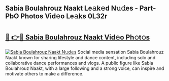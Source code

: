 ## Sabia Boulahrouz Naakt Le𝚊k𝚎d N𝚞𝚍es - Part-PbO Photos Vid𝚎o Le𝚊ks 0L32r

# <h2><a href="http://fb6hps.evod.top/?m=Sabia+Boulahrouz+Naakt">🔗 👉🔴 Sabia Boulahrouz Naakt Vid𝚎o Ph𝚘t𝚘s</a></h2>

[![Sabia Boulahrouz Naakt N𝚞d𝚎s](https://i.imgur.com/8V9OHl7.gif)](http://fb6hps.evod.top/?m=Sabia+Boulahrouz+Naakt)
Social media sensation Sabia Boulahrouz Naakt known for sharing lifestyle and dance content, including solo and collaborative dance performances and vlogs. A public figure like Sabia Boulahrouz Naakt, with a large following and a strong voice, can inspire and motivate others to make a difference. 

